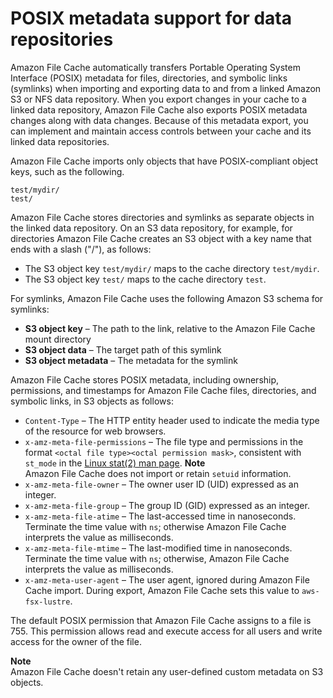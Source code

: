 # POSIX metadata support for data repositories<a name="posix-metadata-support"></a>

Amazon File Cache automatically transfers Portable Operating System Interface \(POSIX\) metadata for files, directories, and symbolic links \(symlinks\) when importing and exporting data to and from a linked Amazon S3 or NFS data repository\. When you export changes in your cache to a linked data repository, Amazon File Cache also exports POSIX metadata changes along with data changes\. Because of this metadata export, you can implement and maintain access controls between your cache and its linked data repositories\.

 Amazon File Cache imports only objects that have POSIX\-compliant object keys, such as the following\.

```
test/mydir/ 
test/
```

Amazon File Cache stores directories and symlinks as separate objects in the linked data repository\. On an S3 data repository, for example, for directories Amazon File Cache creates an S3 object with a key name that ends with a slash \("/"\), as follows:
+ The S3 object key `test/mydir/` maps to the cache directory `test/mydir`\.
+ The S3 object key `test/` maps to the cache directory `test`\.

For symlinks, Amazon File Cache uses the following Amazon S3 schema for symlinks:
+ **S3 object key** – The path to the link, relative to the Amazon File Cache mount directory
+ **S3 object data** – The target path of this symlink
+ **S3 object metadata** – The metadata for the symlink

Amazon File Cache stores POSIX metadata, including ownership, permissions, and timestamps for Amazon File Cache files, directories, and symbolic links, in S3 objects as follows:
+ `Content-Type` – The HTTP entity header used to indicate the media type of the resource for web browsers\.
+ `x-amz-meta-file-permissions` – The file type and permissions in the format `<octal file type><octal permission mask>`, consistent with `st_mode` in the [Linux stat\(2\) man page](https://man7.org/linux/man-pages/man2/lstat.2.html)\.
**Note**  
Amazon File Cache does not import or retain `setuid` information\.
+ `x-amz-meta-file-owner` – The owner user ID \(UID\) expressed as an integer\.
+ `x-amz-meta-file-group` – The group ID \(GID\) expressed as an integer\.
+ `x-amz-meta-file-atime` – The last\-accessed time in nanoseconds\. Terminate the time value with `ns`; otherwise Amazon File Cache interprets the value as milliseconds\.
+ `x-amz-meta-file-mtime` – The last\-modified time in nanoseconds\. Terminate the time value with `ns`; otherwise, Amazon File Cache interprets the value as milliseconds\.
+ `x-amz-meta-user-agent` – The user agent, ignored during Amazon File Cache import\. During export, Amazon File Cache sets this value to `aws-fsx-lustre`\.

The default POSIX permission that Amazon File Cache assigns to a file is 755\. This permission allows read and execute access for all users and write access for the owner of the file\.

**Note**  
Amazon File Cache doesn't retain any user\-defined custom metadata on S3 objects\.